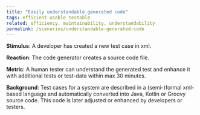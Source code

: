 ```yaml
---
title: "Easily understandable generated code"
tags: efficient usable testable
related: efficiency, maintainability, understandability
permalink: /scenarios/understandable-generated-code
---
```


<div class="arc42-help" markdown="1">

**Stimulus**: A developer has created a new test case in xml.

**Reaction**: The code generator creates a source code file.

**Metric**: A human tester can understand the generated test and enhance it with additional tests or test-data within max 30 minutes. 

**Background**: Test cases for a system are described in a (semi-)formal xml-based language and automatically converted into Java, Kotlin or Groovy source code. This code is later adjusted or enhanced by developers or testers.

</div><br>




